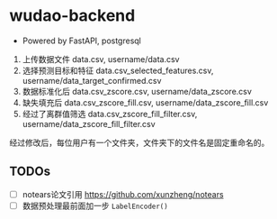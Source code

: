 # wudao-backend

- Powered by FastAPI, postgresql

1. 上传数据文件 data.csv, username/data.csv
2. 选择预测目标和特征 data.csv_selected_features.csv, username/data_target_confirmed.csv
3. 数据标准化后 data.csv_zscore.csv, username/data_zscore.csv
4. 缺失填充后 data.csv_zscore_fill.csv, username/data_zscore_fill.csv
5. 经过了离群值筛选 data.csv_zscore_fill_filter.csv, username/data_zscore_fill_filter.csv

经过修改后，每位用户有一个文件夹，文件夹下的文件名是固定重命名的。

## TODOs

- [ ] notears论文引用 https://github.com/xunzheng/notears
- [ ] 数据预处理最前面加一步 `LabelEncoder()`